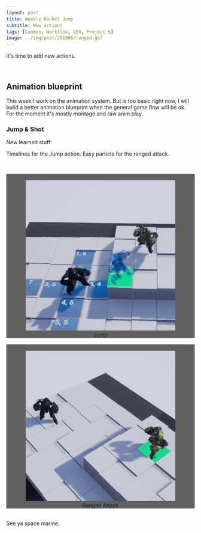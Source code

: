 ```yaml
---
layout: post
title: Weekly Rocket Jump
subtitle: New actions
tags: [Common, Workflow, UE4, Project S]
image: ../img/post/201906/ranged.gif
---
```



It's time to add new actions.

&nbsp;
&nbsp;

## Animation blueprint
This week I work on the animation system. But is too basic right now, I will build a better animation blueprint when the general game flow will be ok.
For the moment it's mostly montage and raw anim play.
&nbsp;
&nbsp;

### Jump & Shot

New learned stuff:

Timelines for the Jump action.
Easy particle for the ranged attack.

&nbsp;
<div style="background: #616161; border-radius: 3px;">
    <br />
    <div align="center">
        <img src="../img/post/201906/jump.gif" />
        <br />
        Jump
    </div>
</div>
&nbsp;

<div style="background: #616161; border-radius: 3px;">
    <br />
    <div align="center">
        <img src="../img/post/201906/ranged.gif" />
        <br />
        Ranged Attack
    </div>
</div>
&nbsp;

See ya space marine.